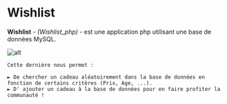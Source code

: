 # Wishlist

**Wishlist** - *(Wishlist_php)* - est une application php utilisant une base de données MySQL.

![alt](https://github.com/jeanpruski/jeanpruski.github.io/blob/master/gif/wishlist.gif?raw=true)

```
Cette dernière nous permet :

► De chercher un cadeau aléatoirement dans la base de données en fonction de certains critères (Prix, Age, ...).
► D' ajouter un cadeau à la base de données pour en faire profiter la communauté !
``` 

